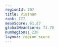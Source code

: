 ```yaml
---
regionId: 207
title: Vietnam
rank: 177
meanScore: 61.87
globalMeanScore: 71.78
numRegions: 220
layout: region_score
---
```

